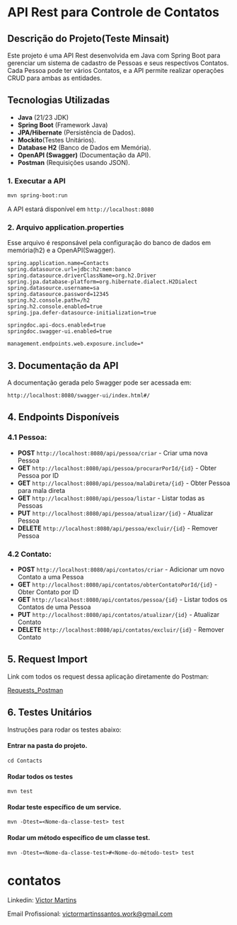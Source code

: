 # API Rest para Controle de Contatos

## Descrição do Projeto(Teste Minsait)

Este projeto é uma API Rest desenvolvida em Java com Spring Boot para gerenciar um sistema de cadastro de Pessoas e seus respectivos Contatos. Cada Pessoa pode ter vários Contatos, e a API permite realizar operações CRUD para ambas as entidades.

## Tecnologias Utilizadas

- **Java** (21/23 JDK)
- **Spring Boot** (Framework Java)
- **JPA/Hibernate** (Persistência de Dados).
- **Mockito**(Testes Unitários).
- **Database H2** (Banco de Dados em Memória).
- **OpenAPI (Swagger)** (Documentação da API).
- **Postman** (Requisições usando JSON).

### 1. Executar a API

```sh
mvn spring-boot:run
```

A API estará disponível em `http://localhost:8080`

### 2. Arquivo application.properties

Esse arquivo é responsável pela configuração do banco de dados em memória(h2) e a OpenAPI(Swagger).

```
spring.application.name=Contacts
spring.datasource.url=jdbc:h2:mem:banco
spring.datasource.driverClassName=org.h2.Driver
spring.jpa.database-platform=org.hibernate.dialect.H2Dialect
spring.datasource.username=sa
spring.datasource.password=12345
spring.h2.console.path=/h2
spring.h2.console.enabled=true
spring.jpa.defer-datasource-initialization=true

springdoc.api-docs.enabled=true
springdoc.swagger-ui.enabled=true

management.endpoints.web.exposure.include=*
```

## 3. Documentação da API

A documentação gerada pelo Swagger pode ser acessada em:

```
http://localhost:8080/swagger-ui/index.html#/
```

## 4. Endpoints Disponíveis

### 4.1 Pessoa:

- **POST** `http://localhost:8080/api/pessoa/criar` - Criar uma nova Pessoa
- **GET** `http://localhost:8080/api/pessoa/procurarPorId/{id}` - Obter Pessoa por ID
- **GET** `http://localhost:8080/api/pessoa/malaDireta/{id}` - Obter Pessoa para mala direta
- **GET** `http://localhost:8080/api/pessoa/listar` - Listar todas as Pessoas
- **PUT** `http://localhost:8080/api/pessoa/atualizar/{id}` - Atualizar Pessoa
- **DELETE** `http://localhost:8080/api/pessoa/excluir/{id}` - Remover Pessoa

### 4.2 Contato:

- **POST** `http://localhost:8080/api/contatos/criar` - Adicionar um novo Contato a uma Pessoa
- **GET** `http://localhost:8080/api/contatos/obterContatoPorId/{id}` - Obter Contato por ID
- **GET** `http://localhost:8080/api/contatos/pessoa/{id}` - Listar todos os Contatos de uma Pessoa
- **PUT** `http://localhost:8080/api/contatos/atualizar/{id}` - Atualizar Contato
- **DELETE** `http://localhost:8080/api/contatos/excluir/{id}` - Remover Contato

## 5. Request Import

Link com todos os request dessa aplicação diretamente do Postman:

[Requests_Postman](https://drive.google.com/file/d/1pVsBepPiNBKYqun_gAcOBQUAwnd7f27k/view?usp=sharing)

## 6. Testes Unitários

Instruções para rodar os testes abaixo:

#### Entrar na pasta do projeto.

```
cd Contacts
```

#### Rodar todos os testes

```
mvn test
```

#### Rodar teste específico de um service.

```
mvn -Dtest=<Nome-da-classe-test> test
```

#### Rodar um método específico de um classe test.

```
mvn -Dtest=<Nome-da-classe-test>#<Nome-do-método-test> test
```

# contatos

Linkedin: [Victor Martins](https://www.linkedin.com/in/victormartinssantos/)

Email Profissional: victormartinssantos.work@gmail.com
